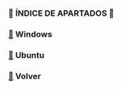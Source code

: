 ### :round_pushpin: **ÍNDICE DE APARTADOS** :round_pushpin:

### [:pushpin:](Windows/README.md) Windows
### [:pushpin:](Ubuntu/README.md) Ubuntu

### [:pushpin:](..) Volver

